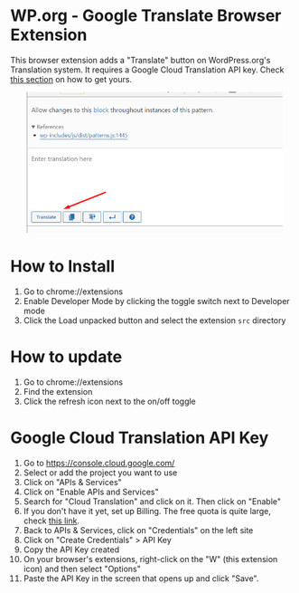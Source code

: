 WP.org - Google Translate Browser Extension
===

This browser extension adds a "Translate" button on WordPress.org's Translation system.
It requires a Google Cloud Translation API key. Check [this section](#google-cloud-translation-api-key) on how to get yours.

<p align="center">
  <img width="460" src="https://raw.githubusercontent.com/felipeelia/wporg-gtranslate-ext/trunk/assets/wp-org-ext-translate-button.png">
</p>

# How to Install

1. Go to chrome://extensions
1. Enable Developer Mode by clicking the toggle switch next to Developer mode
1. Click the Load unpacked button and select the extension `src` directory

# How to update

1. Go to chrome://extensions
1. Find the extension
1. Click the refresh icon next to the on/off toggle

# Google Cloud Translation API Key

1. Go to https://console.cloud.google.com/
1. Select or add the project you want to use
1. Click on "APIs & Services"
1. Click on "Enable APIs and Services"
1. Search for "Cloud Translation" and click on it. Then click on "Enable"
1. If you don't have it yet, set up Billing. The free quota is quite large, check [this link](https://cloud.google.com/translate/?hl=en#pricing).
1. Back to APIs & Services, click on "Credentials" on the left site
1. Click on "Create Credentials" > API Key
1. Copy the API Key created
1. On your browser's extensions, right-click on the "W" (this extension icon) and then select "Options"
1. Paste the API Key in the screen that opens up and click "Save".